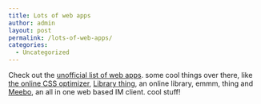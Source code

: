 ```yaml
---
title: Lots of web apps
author: admin
layout: post
permalink: /lots-of-web-apps/
categories:
  - Uncategorized
---
```

Check out the [unofficial list of web apps][1]. some cool things over there, like [the online CSS optimizer][2], [Library thing][3], an online library, emmm, thing and [Meebo][4], an all in one web based IM client. cool stuff!

 [1]: http://www.webapplist.com/
 [2]: http://www.cssoptimiser.com/
 [3]: http://www.librarything.com/
 [4]: http://www.meebo.com/